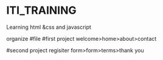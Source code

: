 # ITI_TRAINING
Learning html &css and javascript


organize #file
#first project
welcome>home>about>contact

#second project
regisiter form>form>terms>thank you



